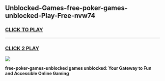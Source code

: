 
## Unblocked-Games-free-poker-games-unblocked-Play-Free-nvw74
<h3>
<a href="https://premium76.site?title=free-poker-games-unblocked&ref=21A">CLICK TO PLAY</a></h3>
<hr>

<h3>
<a href="https://premium76.site?title=free-poker-games-unblocked&ref=21A">CLICK 2 PLAY</a>
  
</h3>

<a href="https://premium76.site?title=free-poker-games-unblocked&ref=21A"><img src="https://clearcache.store/games.png"></a>


**free-poker-games-unblocked games unblocked: Your Gateway to Fun and Accessible Online Gaming**

